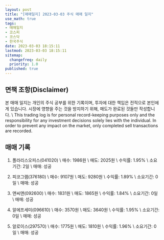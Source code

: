 ```yaml
---
layout: post
title: "[매매일지] 2023-03-03 주식 매매 일지"
use_math: true
tags:
- 매매일지
- 코스피
- 코스닥
- 한국주식
date: 2023-03-03 18:15:11
lastmod: 2023-03-03 18:15:11
sitemap:
  changefreq: daily
  priority: 1.0
published: true
---
```



## 면책 조항(Disclaimer)
본 매매 일지는 개인의 주식 공부를 위한 기록이며, 투자에 대한 책임은 전적으로 본인에게 있습니다. 시장에 영향을 주는 것을 방지하기 위해, 매도가 완료된 것들만 작성합니다. \ 
This trading log is for personal record-keeping purposes only and the responsibility for any investment decisions solely lies with the individual. In order to prevent any impact on the market, only completed sell transactions are recorded.


## 매매 기록
1. 폴라리스오피스(041020) \ 
   매수: 1986원 \ 
   매도: 2025원 \ 
   수익률: 1.95% \ 
   소요기간: 2일 \ 
   매매: 성공 


2. 피코그램(376180) \ 
   매수: 9107원 \ 
   매도: 9280원 \ 
   수익률: 1.89% \ 
   소요기간: 0일 \ 
   매매: 성공 


3. 앤씨앤(092600) \ 
   매수: 1831원 \ 
   매도: 1865원 \ 
   수익률: 1.84% \ 
   소요기간: 0일 \ 
   매매: 성공 


4. 알에프세미(096610) \ 
   매수: 3570원 \ 
   매도: 3640원 \ 
   수익률: 1.95% \ 
   소요기간: 0일 \ 
   매매: 성공 


5. 알로이스(297570) \ 
   매수: 1775원 \ 
   매도: 1810원 \ 
   수익률: 1.96% \ 
   소요기간: 0일 \ 
   매매: 성공 


